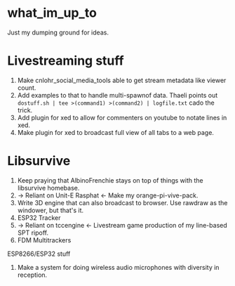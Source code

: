 # what_im_up_to
Just my dumping ground for ideas.

# Livestreaming stuff

1) Make cnlohr_social_media_tools able to get stream metadata like viewer count.
2) Add examples to that to handle multi-spawnof data.  Thaeli points out ```dostuff.sh | tee >(command1) >(command2) | logfile.txt``` cado the trick.
3) Add plugin for xed to allow for commenters on youtube to notate lines in xed.
4) Make plugin for xed to broadcast full view of all tabs to a web page.

# Libsurvive

1) Keep praying that AlbinoFrenchie stays on top of things with the libsurvive homebase.
2)   -> Reliant on Unit-E Rasphat <- Make my orange-pi-vive-pack.
3) Write 3D engine that can also broadcast to browser.  Use rawdraw as the windower, but that's it.
4) ESP32 Tracker
5)   -> Reliant on tccengine <- Livestream game production of my line-based SPT ripoff.
6) FDM Multitrackers


ESP8266/ESP32 stuff
1) Make a system for doing wireless audio microphones with diversity in reception.

